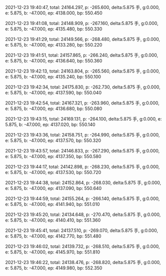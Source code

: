 2021-12-23 19:40:47, total: 24164.297, p: -265.600, delta:5.875 手, g:0.000, e: 5.875, b: -47.000, ep: 4138.000, bp: 550.450

2021-12-23 19:41:08, total: 24148.909, p: -267.160, delta:5.875 手, g:0.000, e: 5.875, b: -47.000, ep: 4135.480, bp: 550.330

2021-12-23 19:41:29, total: 24149.566, p: -268.480, delta:5.875 手, g:0.000, e: 5.875, b: -47.000, ep: 4133.280, bp: 550.220

2021-12-23 19:41:51, total: 24157.865, p: -266.240, delta:5.875 手, g:0.000, e: 5.875, b: -47.000, ep: 4136.640, bp: 550.360

2021-12-23 19:42:13, total: 24163.804, p: -265.560, delta:5.875 手, g:0.000, e: 5.875, b: -47.000, ep: 4135.240, bp: 550.100

2021-12-23 19:42:34, total: 24175.830, p: -262.730, delta:5.875 手, g:0.000, e: 5.875, b: -47.000, ep: 4137.590, bp: 550.040

2021-12-23 19:42:54, total: 24167.321, p: -263.960, delta:5.875 手, g:0.000, e: 5.875, b: -47.000, ep: 4136.680, bp: 550.080

2021-12-23 19:43:15, total: 24169.131, p: -264.100, delta:5.875 手, g:0.000, e: 5.875, b: -47.000, ep: 4137.020, bp: 550.140

2021-12-23 19:43:36, total: 24158.751, p: -264.990, delta:5.875 手, g:0.000, e: 5.875, b: -47.000, ep: 4137.570, bp: 550.320

2021-12-23 19:43:57, total: 24146.833, p: -267.290, delta:5.875 手, g:0.000, e: 5.875, b: -47.000, ep: 4137.350, bp: 550.580

2021-12-23 19:44:17, total: 24142.898, p: -268.230, delta:5.875 手, g:0.000, e: 5.875, b: -47.000, ep: 4137.530, bp: 550.720

2021-12-23 19:44:38, total: 24152.864, p: -268.030, delta:5.875 手, g:0.000, e: 5.875, b: -47.000, ep: 4137.090, bp: 550.640

2021-12-23 19:44:59, total: 24155.264, p: -266.140, delta:5.875 手, g:0.000, e: 5.875, b: -47.000, ep: 4141.940, bp: 551.010

2021-12-23 19:45:20, total: 24134.648, p: -270.470, delta:5.875 手, g:0.000, e: 5.875, b: -47.000, ep: 4140.410, bp: 551.360

2021-12-23 19:45:41, total: 24137.510, p: -269.070, delta:5.875 手, g:0.000, e: 5.875, b: -47.000, ep: 4142.770, bp: 551.480

2021-12-23 19:46:02, total: 24139.732, p: -268.510, delta:5.875 手, g:0.000, e: 5.875, b: -47.000, ep: 4145.970, bp: 551.810

2021-12-23 19:46:22, total: 24138.476, p: -268.820, delta:5.875 手, g:0.000, e: 5.875, b: -47.000, ep: 4149.980, bp: 552.350